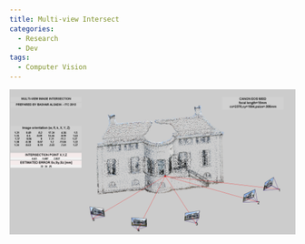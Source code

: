 ```yaml
---
title: Multi-view Intersect
categories: 
  - Research
  - Dev
tags:
  - Computer Vision
---
```


![multi-view intersect](/assets/img/open3DCV/multi_intersect.PNG)